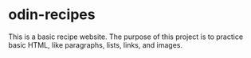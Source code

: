 # odin-recipes
This is a basic recipe website. The purpose of this project is to practice basic HTML, like paragraphs, lists, links, and images.